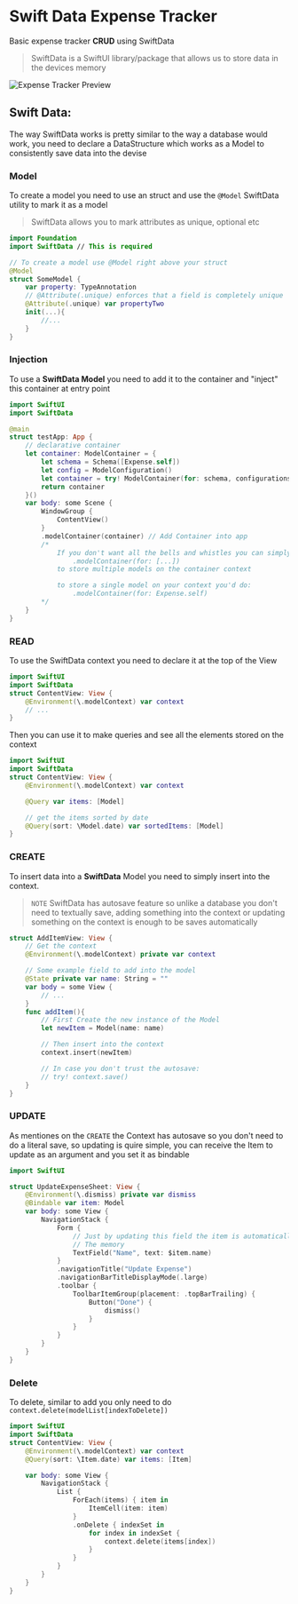 # Swift Data Expense Tracker

Basic expense tracker **CRUD** using SwiftData

> SwiftData is a SwiftUI library/package that allows us to store data in the devices memory

![Expense Tracker Preview](./docs/expense-tracker.gif)

## Swift Data:

The way SwiftData works is pretty similar to the way a database would work, you need to declare a DataStructure which works as a Model to consistently save data into the devise

### Model

To create a model you need to use an struct and use the `@Model` SwiftData utility to mark it as a model

> SwiftData allows you to mark attributes as unique, optional etc

```swift
import Foundation
import SwiftData // This is required

// To create a model use @Model right above your struct
@Model
struct SomeModel {
    var property: TypeAnnotation
    // @Attribute(.unique) enforces that a field is completely unique
    @Attribute(.unique) var propertyTwo
    init(...){
        //...
    }
}
```

### Injection

To use a **SwiftData Model** you need to add it to the container and "inject" this container at entry point

```swift
import SwiftUI
import SwiftData

@main
struct testApp: App {
    // declarative container
    let container: ModelContainer = {
        let schema = Schema([Expense.self])
        let config = ModelConfiguration()
        let container = try! ModelContainer(for: schema, configurations: config)
        return container
    }()
    var body: some Scene {
        WindowGroup {
            ContentView()
        }
        .modelContainer(container) // Add Container into app
        /*
            If you don't want all the bells and whistles you can simply do:
                .modelContainer(for: [...])
            to store multiple models on the container context

            to store a single model on your context you'd do:
                .modelContainer(for: Expense.self)
        */
    }
}
```

### READ

To use the SwiftData context you need to declare it at the top of the View

```swift
import SwiftUI
import SwiftData
struct ContentView: View {
    @Environment(\.modelContext) var context
    // ...
}
```

Then you can use it to make queries and see all the elements stored on the context

```swift
import SwiftUI
import SwiftData
struct ContentView: View {
    @Environment(\.modelContext) var context

    @Query var items: [Model]

    // get the items sorted by date
    @Query(sort: \Model.date) var sortedItems: [Model]
}
```

### CREATE

To insert data into a **SwiftData** Model you need to simply insert into the context.

> `NOTE` SwiftData has autosave feature so unlike a database you don't need to textually save, adding something into the context or updating something on the context is enough to be saves automatically

```swift
struct AddItemView: View {
    // Get the context
    @Environment(\.modelContext) private var context

    // Some example field to add into the model
    @State private var name: String = ""
    var body = some View {
        // ...
    }
    func addItem(){
        // First Create the new instance of the Model
        let newItem = Model(name: name)

        // Then insert into the context
        context.insert(newItem)

        // In case you don't trust the autosave:
        // try! context.save()
    }
}
```

### UPDATE

As mentiones on the `CREATE` the Context has autosave so you don't need to do a literal save, so updating is quire simple, you can receive the Item to update as an argument and you set it as bindable

```swift
import SwiftUI

struct UpdateExpenseSheet: View {
    @Environment(\.dismiss) private var dismiss
    @Bindable var item: Model
    var body: some View {
        NavigationStack {
            Form {
                // Just by updating this field the item is automatically saved on
                // The memory
                TextField("Name", text: $item.name)
            }
            .navigationTitle("Update Expense")
            .navigationBarTitleDisplayMode(.large)
            .toolbar {
                ToolbarItemGroup(placement: .topBarTrailing) {
                    Button("Done") {
                        dismiss()
                    }
                }
            }
        }
    }
}
```

### Delete

To delete, similar to add you only need to do `context.delete(modelList[indexToDelete])`

```swift
import SwiftUI
import SwiftData
struct ContentView: View {
    @Environment(\.modelContext) var context
    @Query(sort: \Item.date) var items: [Item]

    var body: some View {
        NavigationStack {
            List {
                ForEach(items) { item in
                    ItemCell(item: item)
                }
                .onDelete { indexSet in
                    for index in indexSet {
                        context.delete(items[index])
                    }
                }
            }
        }
    }
}
```
